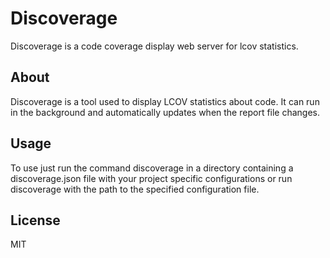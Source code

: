 # Discoverage
Discoverage is a code coverage display web server for lcov statistics.

## About
Discoverage is a tool used to display LCOV statistics about code.  It can run in the background and automatically updates when the report file changes.

## Usage
To use just run the command discoverage in a directory containing a discoverage.json file with your project specific configurations or run discoverage with the path to the specified configuration file.

## License
MIT
